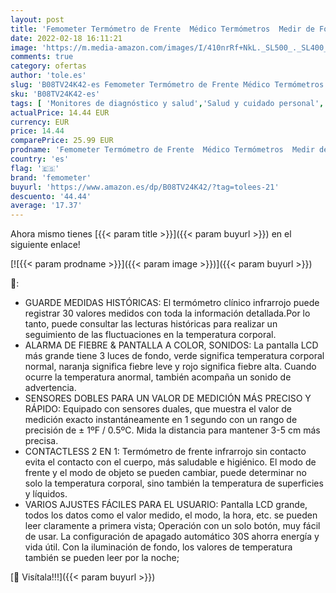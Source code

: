 ```yaml
---
layout: post
title: 'Femometer Termómetro de Frente  Médico Termómetros  Medir de Forma Instantánea y Precisa la con Pantalla Digital para Bebés  Niños  Adultos'
date: 2022-02-18 16:11:21
image: 'https://m.media-amazon.com/images/I/410nrRf+NkL._SL500_._SL400_.jpg'
comments: true
category: ofertas
author: 'tole.es'
slug: 'B08TV24K42-es Femometer Termómetro de Frente Médico Termómetros Medir de...'
sku: 'B08TV24K42-es'
tags: [ 'Monitores de diagnóstico y salud','Salud y cuidado personal','Suministros y equipamiento médico','Termómetros de frente','Termómetros médicos','Termómetros y accesorios','bebés','femometer', ]
actualPrice: 14.44 EUR
currency: EUR
price: 14.44
comparePrice: 25.99 EUR
prodname: 'Femometer Termómetro de Frente  Médico Termómetros  Medir de Forma Instantánea y Precisa la con Pantalla Digital para Bebés  Niños  Adultos'
country: 'es'
flag: '🇪🇸'
brand: 'femometer'
buyurl: 'https://www.amazon.es/dp/B08TV24K42/?tag=tolees-21'
descuento: '44.44'
average: '17.37'
---
```


Ahora mismo tienes [{{< param title >}}]({{< param buyurl >}}) en el siguiente enlace!

[![{{< param prodname >}}]({{< param image >}})]({{< param buyurl >}})

🔎:

- GUARDE MEDIDAS HISTÓRICAS: El termómetro clínico infrarrojo puede registrar 30 valores medidos con toda la información detallada.Por lo tanto, puede consultar las lecturas históricas para realizar un seguimiento de las fluctuaciones en la temperatura corporal.
- ALARMA DE FIEBRE & PANTALLA A COLOR, SONIDOS: La pantalla LCD más grande tiene 3 luces de fondo, verde significa temperatura corporal normal, naranja significa fiebre leve y rojo significa fiebre alta. Cuando ocurre la temperatura anormal, también acompaña un sonido de advertencia.
- SENSORES DOBLES PARA UN VALOR DE MEDICIÓN MÁS PRECISO Y RÁPIDO: Equipado con sensores duales, que muestra el valor de medición exacto instantáneamente en 1 segundo con un rango de precisión de ± 1ºF / 0.5ºC. Mida la distancia para mantener 3-5 cm más precisa.
- CONTACTLESS 2 EN 1: Termómetro de frente infrarrojo sin contacto evita el contacto con el cuerpo, más saludable e higiénico. El modo de frente y el modo de objeto se pueden cambiar, puede determinar no solo la temperatura corporal, sino también la temperatura de superficies y líquidos.
- VARIOS AJUSTES FÁCILES PARA EL USUARIO: Pantalla LCD grande, todos los datos como el valor medido, el modo, la hora, etc. se pueden leer claramente a primera vista; Operación con un solo botón, muy fácil de usar. La configuración de apagado automático 30S ahorra energía y vida útil. Con la iluminación de fondo, los valores de temperatura también se pueden leer por la noche;

[🛒 Visítala!!!]({{< param buyurl >}})
